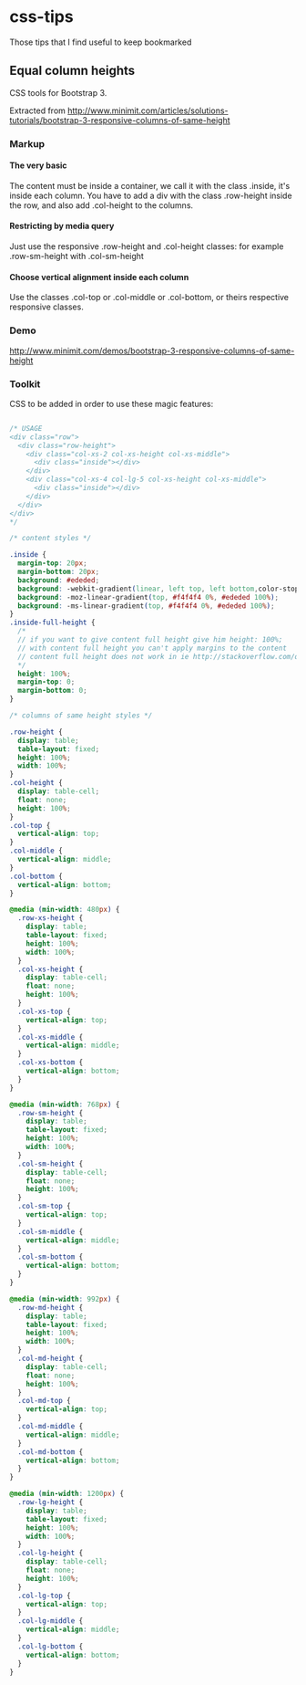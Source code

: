 # css-tips
Those tips that I find useful to keep bookmarked


## Equal column heights

CSS tools for Bootstrap 3.

Extracted from http://www.minimit.com/articles/solutions-tutorials/bootstrap-3-responsive-columns-of-same-height


### Markup

#### The very basic

The content must be inside a container, we call it with the class .inside, it's inside each column.
You have to add a div with the class .row-height inside the row, and also add .col-height to the columns.

#### Restricting by media query

Just use the responsive .row-height and .col-height classes: for example .row-sm-height with .col-sm-height

#### Choose vertical alignment inside each column

Use the classes .col-top or .col-middle or .col-bottom, or theirs respective responsive classes.

### Demo

http://www.minimit.com/demos/bootstrap-3-responsive-columns-of-same-height


### Toolkit

CSS to be added in order to use these magic features:

```css

/* USAGE
<div class="row">
  <div class="row-height">
    <div class="col-xs-2 col-xs-height col-xs-middle">
      <div class="inside"></div>
    </div>
    <div class="col-xs-4 col-lg-5 col-xs-height col-xs-middle">
      <div class="inside"></div>
    </div>
  </div>
</div>
*/

/* content styles */

.inside {
  margin-top: 20px;
  margin-bottom: 20px;
  background: #ededed;
  background: -webkit-gradient(linear, left top, left bottom,color-stop(0%, #f4f4f4), color-stop(100%, #ededed));
  background: -moz-linear-gradient(top, #f4f4f4 0%, #ededed 100%);
  background: -ms-linear-gradient(top, #f4f4f4 0%, #ededed 100%);
}
.inside-full-height {
  /*
  // if you want to give content full height give him height: 100%;
  // with content full height you can't apply margins to the content
  // content full height does not work in ie http://stackoverflow.com/questions/27384433/ie-display-table-cell-child-ignores-height-100
  */
  height: 100%;
  margin-top: 0;
  margin-bottom: 0;
}

/* columns of same height styles */

.row-height {
  display: table;
  table-layout: fixed;
  height: 100%;
  width: 100%;
}
.col-height {
  display: table-cell;
  float: none;
  height: 100%;
}
.col-top {
  vertical-align: top;
}
.col-middle {
  vertical-align: middle;
}
.col-bottom {
  vertical-align: bottom;
}

@media (min-width: 480px) {
  .row-xs-height {
    display: table;
    table-layout: fixed;
    height: 100%;
    width: 100%;
  }
  .col-xs-height {
    display: table-cell;
    float: none;
    height: 100%;
  }
  .col-xs-top {
    vertical-align: top;
  }
  .col-xs-middle {
    vertical-align: middle;
  }
  .col-xs-bottom {
    vertical-align: bottom;
  }
}

@media (min-width: 768px) {
  .row-sm-height {
    display: table;
    table-layout: fixed;
    height: 100%;
    width: 100%;
  }
  .col-sm-height {
    display: table-cell;
    float: none;
    height: 100%;
  }
  .col-sm-top {
    vertical-align: top;
  }
  .col-sm-middle {
    vertical-align: middle;
  }
  .col-sm-bottom {
    vertical-align: bottom;
  }
}

@media (min-width: 992px) {
  .row-md-height {
    display: table;
    table-layout: fixed;
    height: 100%;
    width: 100%;
  }
  .col-md-height {
    display: table-cell;
    float: none;
    height: 100%;
  }
  .col-md-top {
    vertical-align: top;
  }
  .col-md-middle {
    vertical-align: middle;
  }
  .col-md-bottom {
    vertical-align: bottom;
  }
}

@media (min-width: 1200px) {
  .row-lg-height {
    display: table;
    table-layout: fixed;
    height: 100%;
    width: 100%;
  }
  .col-lg-height {
    display: table-cell;
    float: none;
    height: 100%;
  }
  .col-lg-top {
    vertical-align: top;
  }
  .col-lg-middle {
    vertical-align: middle;
  }
  .col-lg-bottom {
    vertical-align: bottom;
  }
}

```
